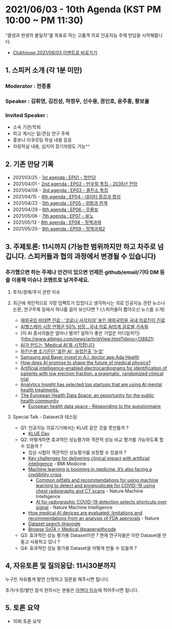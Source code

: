 # 2021/06/03 - 10th Agenda (KST PM 10:00 ~ PM 11:30)

“클생과 현생의 불일치”를 목표로 하는 고품격 의료 인공지능 주제 만담을 시작해봅니다. 

* [Clubhouse 2021/06/03 이벤트로 바로가기](https://www.clubhouse.com/event/ma19yznL)

## 1. 스피커 소개 (각 1분 미만)
### Moderator : 전종홍
### Speaker : 김휘영, 김진성, 하정우, 신수용, 권인호, 윤주흥, 황보율
### Invited Speaker :
* 소속 기관/학회
* 하고 계시는 일/관심 연구 주제
* 홍보나 리쿠르팅 하실 내용 등등
* 자랑하실 내용, 심지어 장기자랑도 가능^^

## 2. 기존 만담 기록 
* 2021/03/25 - [1st agenda : EP01 - 첫만담](/20210325-1st-agenda.md)
* 2021/04/01 - [2nd agenda : EP02 - 만우절 특집 - 2035년 전망](/20210401-2nd-agenda.md)
* 2021/04/08 - [3rd agenda : EP03 - 클친소 특집](/20210408-3rd-agenda.md)
* 2021/04/15 - [4th agenda : EP04 - 데이터 증강과 합성](/20210415-4th-agenda.md)
* 2021/04/22 - [5th agenda : EP05 - 위험과 한계](/20210422-5th-agenda.md)
* 2021/04/29 - [6th agenda : EP06 - 무물보](/20210429-6th-agenda.md)
* 2021/05/06 - [7th agenda : EP07 - 뷰노](/20210506-7th-agenda.md)
* 2021/05/13 - [8th agenda : EP08 - 정책과제](/20210513-8th-agenda.md)
* 2021/05/20 - [9th agenda : EP09 - 정책과제2](/20210520-9th-agenda.md)

## 3. 주제토론: 11시까지 (가능한 범위까지만 하고 차주로 넘깁니다. 스피커들과 협의 과정에서 변경될 수 있습니다)

### 추가했으면 하는 주제나 안건이 있으면 언제든 github/email/기타 DM 등을 이용해 이슈나 코멘트로 남겨주세요. 

1. 투자/경제/주식 관련 이슈 

2. 최근에 개인적으로 가장 임팩트가 있었다고 생각하시는 의료 인공지능 관련  뉴스나 논문, 연구주제 등에서 하나를 꼽아 보신다면 ? (스피커들이 뽑아오신 뉴스를 소개) 
   * [재외국민 비대면 진료 : ‘코로나 사각지대’ 놓인 재외국민을 국내 의료진이 진료](http://sandbox.korcham.net/Service/Main/appl/Main.asp)
   * [AI헬스케어 시장,연평균 50% 성장...국내 의료 AI업계,글로벌 가속화](https://www.pharmnews.com/news/articleView.html?idxno=104800)
   * [미 AI 종사자들은 얼마나 벌까? 일하기 좋은 기업은 어디일까?])(http://www.aitimes.com/news/articleView.html?idxno=138821)
   * [AI가 만드는 ‘Medical AI’를 시작합니다](https://www.skt.ai/kr/press/detail.do?seq=66&fbclid=IwAR2NxfgwWwnsobCiF4K7hyT_3V8-WRN6Loj0gUkPsUB6SEkHgtiLauuulwo)
   * [파킨슨병 조기진단 '휴런 AI', 유럽진출 '눈앞'](http://www.e-conomy.co.kr/news/articleView.html?idxno=30817)
   * [Samsung and Bayer invest in A.I. doctor app Ada Health](https://www.cnbc.com/2021/05/27/samsung-and-bayer-invest-in-ai-doctor-app-ada-health.html?fbclid=IwAR2FFRN3ISl2V1mT2VouaOS7TPUokrMq1qVxPSNBo9rme7R9hkbjsvz40j8)
   * [How does AI promise to shape the future of medical physics?](https://www.auntminnieeurope.com/index.aspx?sec=ser&sub=def&pag=dis&ItemID=620216)
   * [Artificial intelligence–enabled electrocardiograms for identification of patients with low ejection fraction: a pragmatic, randomized clinical trial](https://www.nature.com/articles/s41591-021-01335-4)
   * [Analytics Insight has selected top startups that are using AI mental health treatments.](https://www.analyticsinsight.net/top-start-ups-to-use-artificial-intelligence-in-mental-healthcare/)
   * [The European Health Data Space: an opportunity for the public health community](https://epha.org/the-european-health-data-space-an-opportunity-for-the-public-health-community/)
      * [European health data space - Responding to the questionnaire](https://ec.europa.eu/info/law/better-regulation/have-your-say/initiatives/12663-A-European-Health-Data-Space/public-consultation_en)


3. Special Talk - Dataset과 테스팅 
   * Q1: 인공지능 의료기기에서는 KLUE 같은 것을 못만들까 ? 
      * [KLUE Day](https://www.facebook.com/groups/TensorFlowKR/permalink/1489810094693377)
   * Q2: 어떻게하면 효과적인 성능평가와 객관적 성능 비교 평가를 가능하도록 할 수 있을까 ? 
      * 임상 시험이 객관적인 성능평가를 보장할 수 있을까 ? 
      * [Key challenges for delivering clinical impact with artificial intelligence](https://bmcmedicine.biomedcentral.com/articles/10.1186/s12916-019-1426-2) - BMI Medicine
      * [Machine learning is booming in medicine. It’s also facing a credibility crisis](https://www.statnews.com/2021/06/02/machine-learning-ai-methodology-research-flaws/)
          * [Common pitfalls and recommendations for using machine learning to detect and prognosticate for COVID-19 using chest radiographs and CT scans](https://www.nature.com/articles/s42256-021-00307-0) - Nature Machine Intelligence
          * [AI for radiographic COVID-19 detection selects shortcuts over signal](https://www.nature.com/articles/s42256-021-00338-7) - Nature Machine Intelligence
      * [How medical AI devices are evaluated: limitations and recommendations from an analysis of FDA approvals](https://www.nature.com/articles/s41591-021-01312-x.epdf?sharing_token=8BNOnt1UUOf0iPsJ9yU0J9RgN0jAjWel9jnR3ZoTv0M6PlZXWQqbgCrdZtSbNOnPDQlhZJ-fPz8LJ4JqCoxGYshqBh62049hIhMSEfJaE7pKaceG00AD1FUBHLZ5YShokEBQWoF6kBbZitEELPDqWu-9esaFE8DcbdQ1QAgRChw%3D&utm_source=STAT+Newsletters&utm_campaign=fdec4d0d0d-health_tech_4-6-21_COPY_01&utm_medium=email&utm_term=0_8cab1d7961-fdec4d0d0d-152708089) - Nature
      * [Dataset search @google](https://datasetsearch.research.google.com/)
      * [Browse SoTA > Medical @paperwithcode](https://paperswithcode.com/area/medical) 
   * Q3: 효과적인 성능 평가용 Dataset이란 ? 현재 연구자들은 이런 Dataset을 만들고 사용하고 있나 ? 
   * Q4: 효과적인 성능 평가용 Dataset을 어떻게 만들 수 있을까 ?   

## 4, 자유토론 및 질의응답: 11시30분까지

누구든 자유롭게 발언 신청하고 질문을 해주시면 됩니다. 

추가/수정/발언 참석 원하시는 분들은 [아젠다 이슈](https://github.com/hollobit/AIML-in-Medicine-club/issues/11)에 적어주시면 됩니다. 

## 5. 토론 요약

* 10회 토론 요약 
